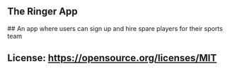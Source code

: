 ## The Ringer App

## An app where users can sign up and hire spare players for their sports team

## License: https://opensource.org/licenses/MIT

